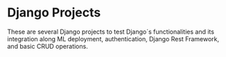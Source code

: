 # Django Projects

These are several Django projects to test Django´s functionalities and its integration along ML deployment, authentication, Django Rest Framework, and basic CRUD operations.


